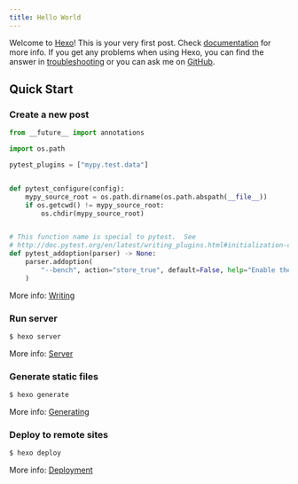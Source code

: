 ```yaml
---
title: Hello World
---
```


Welcome to [Hexo](https://hexo.io/)! This is your very first post. Check [documentation](https://hexo.io/docs/) for more info. If you get any problems when using Hexo, you can find the answer in [troubleshooting](https://hexo.io/docs/troubleshooting.html) or you can ask me on [GitHub](https://github.com/hexojs/hexo/issues).

## Quick Start

### Create a new post

```py
from __future__ import annotations

import os.path

pytest_plugins = ["mypy.test.data"]


def pytest_configure(config):
    mypy_source_root = os.path.dirname(os.path.abspath(__file__))
    if os.getcwd() != mypy_source_root:
        os.chdir(mypy_source_root)


# This function name is special to pytest.  See
# http://doc.pytest.org/en/latest/writing_plugins.html#initialization-command-line-and-configuration-hooks
def pytest_addoption(parser) -> None:
    parser.addoption(
        "--bench", action="store_true", default=False, help="Enable the benchmark test runs"
    )
```

More info: [Writing](https://hexo.io/docs/writing.html)

### Run server

```bash
$ hexo server
```

More info: [Server](https://hexo.io/docs/server.html)

### Generate static files

```bash
$ hexo generate
```

More info: [Generating](https://hexo.io/docs/generating.html)

### Deploy to remote sites

```bash
$ hexo deploy
```

More info: [Deployment](https://hexo.io/docs/one-command-deployment.html)
